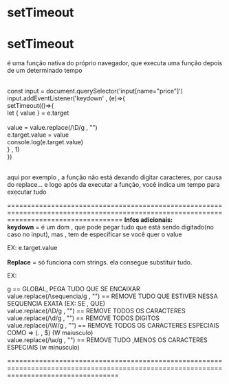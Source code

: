 # setTimeout
<h1>setTimeout</h1>
<p>
  é uma função nativa do próprio navegador,
  que executa uma função depois de um determinado
  tempo
</p>

<br>
const input = document.querySelector('input[name="price"]')<br>
  input.addEventListener('keydown' , (e)=>{<br>
      setTimeout(()=>{<br>
          let { value } = e.target<br>
          <br>
          value = value.replace(/\D/g , "")
          <br>
          e.target.value = value
          <br>
          console.log(e.target.value)<br>
      } , 1)<br>
  })<br>
  <br>
  
  <p>
    aqui por exemplo , a função não está dexando digitar caracteres,
    por causa do replace... e logo após da executar a função, você
    indica um tempo para executar tudo
  </p>
=========================================================================================================================================
 <strong>Infos adicionais:</strong>
 <br>
 <strong>keydown</strong> = é um dom , que pode pegar tudo que está sendo digitado(no caso no input),
 mas , tem de específicar se você quer o value
 
 EX: e.target.value
<br>
<br>
 <strong>Replace</strong> = só funciona com strings. ela consegue substituir  tudo.
 
 EX:<br>
  <p> g == GLOBAL, PEGA TUDO QUE SE ENCAIXAR<br>
   value.replace(/\sequencia/g , "") == REMOVE TUDO QUE ESTIVER NESSA SEQUENCIA EXATA (EX: SE , QUE)<br>
   value.replace(/\D/g , "") == REMOVE TODOS OS CARACTERES<br>
   value.replace(/\d/g , "") == REMOVE TODOS DIGITOS<br>
   value.replace(/\W/g , "") == REMOVE TODOS OS CARACTERES ESPECIAIS COMO => (. , $)  (W maiusculo)<br>
   value.replace(/\w/g , "") == REMOVE TUDO ,MENOS OS CARACTERES ESPECIAIS (w minusculo)<p/>
========================================================================================================================================

